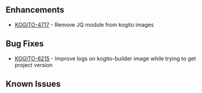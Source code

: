 <!-- Keep them in alphabetical order -->
## Enhancements
- [KOGITO-4717](https://issues.redhat.com/browse/KOGITO-4717) - Remove JQ module from kogito images

## Bug Fixes
- [KOGITO-6215](https://issues.redhat.com/browse/KOGITO-6215) - Improve logs on kogito-builder image while trying to get project version

## Known Issues

